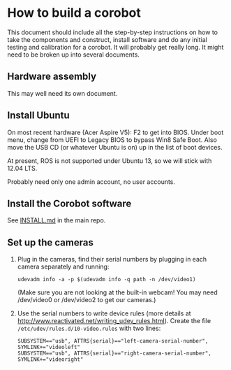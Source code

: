 # How to build a corobot

This document should include all the step-by-step instructions
on how to take the components and construct, install software
and do any initial testing and calibration for a corobot.  It
will probably get really long.  It might need to be broken up
into several documents.

## Hardware assembly

This may well need its own document.

## Install Ubuntu

On most recent hardware (Acer Aspire V5): F2 to get into BIOS.
Under boot menu, change from UEFI to Legacy BIOS to bypass Win8
Safe Boot.  Also move the USB CD (or whatever Ubuntu is on) up
in the list of boot devices.

At present, ROS is not supported under Ubuntu 13, so we will stick with 12.04 LTS.

Probably need only one admin account, no user accounts.

## Install the Corobot software

See [INSTALL.md](https://github.com/corobotics/corobots/blob/master/INSTALL.md) in the main repo.

## Set up the cameras

1. Plug in the cameras, find their serial numbers by plugging in
   each camera separately and running:

    `udevadm info -a -p $(udevadm info -q path -n /dev/video1)`

   (Make sure you are not looking at the built-in webcam!  You may need /dev/video0 or /dev/video2 to get our cameras.)
      
2. Use the serial numbers to write device rules
   (more details at <http://www.reactivated.net/writing_udev_rules.html>).
   Create the file `/etc/udev/rules.d/10-video.rules` with two lines:

    `SUBSYSTEM=="usb", ATTRS{serial}=="left-camera-serial-number", SYMLINK+="videoleft"`  
    `SUBSYSTEM=="usb", ATTRS{serial}=="right-camera-serial-number", SYMLINK+="videoright"`  

   